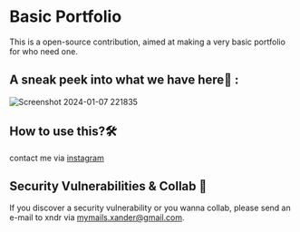# Basic Portfolio
This is a open-source contribution, aimed at making a very basic portfolio for who need one.

## A sneak peek into what we have here🙈 :
![Screenshot 2024-01-07 221835](https://github.com/xndrgit/xndr-opensource-website-commissions-socials-contactme/assets/115892862/efa51af1-aa03-4e62-9ace-c1cd80710349)


## How to use this?🛠
contact me via <a href="https://www.instagram.com/xndr.ig/"> instagram </a>

## Security Vulnerabilities & Collab 💌
If you discover a security vulnerability or you wanna collab, please send an e-mail to xndr via [mymails.xander@gmail.com](mailto:mymails.xander@gmail.com).

